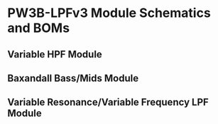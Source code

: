# PW3B-LPFv3 Module Schematics and BOMs

## Variable HPF Module

## Baxandall Bass/Mids Module

## Variable Resonance/Variable Frequency LPF Module
